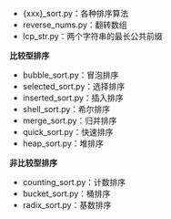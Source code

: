 
- {xxx}_sort.py：各种排序算法
- reverse_nums.py：翻转数组
- lcp_str.py：两个字符串的最长公共前缀


**比较型排序**

- bubble_sort.py：冒泡排序
- selected_sort.py：选择排序
- inserted_sort.py：插入排序
- shell_sort.py：希尔排序
- merge_sort.py：归并排序
- quick_sort.py：快速排序
- heap_sort.py：堆排序

**非比较型排序**

- counting_sort.py：计数排序
- bucket_sort.py：桶排序
- radix_sort.py：基数排序